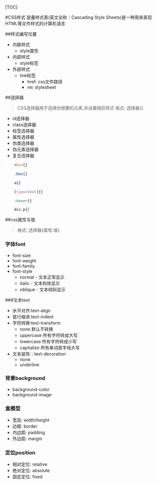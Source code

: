 [TOC]

#CSS样式
层叠样式表(英文全称：Cascading Style Sheets)是一种用来表现HTML等文件样式的计算机语言

##样式编写位置
* 内联样式
    - style属性
* 内部样式
    - style标签
* 外部样式
    - link标签
        + href: css文件路径
        + rel: stylesheet


##选择器
>CSS选择器用于选择你想要的元素,并设置相应样式
格式: 选择器{}

* id选择器
* class选择器
* 标签选择器
* 属性选择器
* 伪类选择器
* 伪元素选择器
* 复合选择器
```css
    #box{}

    .box{}

    a{}

    [type=text]{}

    :hover{}

    div,p{}
```

##css属性与值
>格式: 选择器{属性:值}

### 字体font
* font-size
* font-weight
* font-family
* font-style
    - normal - 文本正常显示
    - italic - 文本斜体显示
    - oblique - 文本倾斜显示

###文本text
* 水平对齐:text-align
* 首行缩进:text-indent
* 字符转换:text-transform
    - none  默认不转换
    - uppercase 所有字符转成大写
    - lowercase 所有字符转成小写
    - capitalize     所有单词首字母大写
* 文本装饰：text-decoration
    * none
    * underline 

### 背景background
* background-color
* background-image

### 盒模型
* 宽高: width/height
* 边框: border
* 内边距: padding
* 外边距: margin

### 定位position
* 相对定位: relative
* 绝对定位: absolute
* 固定定位: fixed